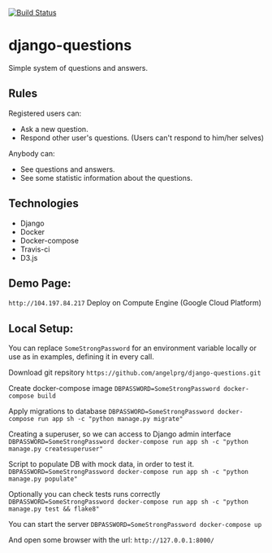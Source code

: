 [![Build Status](https://www.travis-ci.com/angelprg/django-questions.svg?branch=main)](https://www.travis-ci.com/angelprg/django-questions)
# django-questions
Simple system of questions and answers.

## Rules
Registered users can:
- Ask a new question.
- Respond other user's questions. (Users can't respond to him/her selves)

Anybody can:
- See questions and answers.
- See some statistic information about the questions.

## Technologies
- Django
- Docker
- Docker-compose
- Travis-ci
- D3.js

## Demo Page:
`http://104.197.84.217`
Deploy on Compute Engine (Google Cloud Platform)

## Local Setup:
You can replace `SomeStrongPassword` for an environment variable locally or use as in examples, defining it in every call.

Download git repsitory
`https://github.com/angelprg/django-questions.git`

Create docker-compose image
`DBPASSWORD=SomeStrongPassword docker-compose build`

Apply migrations to database
`DBPASSWORD=SomeStrongPassword docker-compose run app sh -c "python manage.py migrate"`

Creating a superuser, so we can access to Django admin interface
`DBPASSWORD=SomeStrongPassword docker-compose run app sh -c "python manage.py createsuperuser"`

Script to populate DB with mock data, in order to test it.
`DBPASSWORD=SomeStrongPassword docker-compose run app sh -c "python manage.py populate"`

Optionally you can check tests runs correctly
`DBPASSWORD=SomeStrongPassword docker-compose run app sh -c "python manage.py test && flake8"`

You can start the server
`DBPASSWORD=SomeStrongPassword docker-compose up`

And open some browser with the url:
`http://127.0.0.1:8000/`
